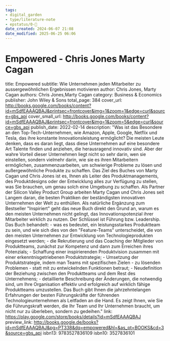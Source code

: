 ```yaml
---
tags: 
- digital_garden
- type/literature-note
- epstatus/0-🌰
date_created: 2024-06-07 21:08
date_modified: 2025-06-25 06:06
---
```

# Empowered - Chris Jones Marty Cagan

title: Empowered
subtitle: Wie Unternehmen jeden Mitarbeiter zu aussergewöhnlichen Ergebnissen motivieren
author: Chris Jones, Marty Cagan
authors: Chris Jones,Marty Cagan
category: Business & Economics
publisher: John Wiley & Sons
total_page: 384
cover_url: http://books.google.com/books/content?id=mSdfEAAAQBAJ&printsec=frontcover&img=1&zoom=1&edge=curl&source=gbs_api
cover_small_url: http://books.google.com/books/content?id=mSdfEAAAQBAJ&printsec=frontcover&img=1&zoom=5&edge=curl&source=gbs_api
publish_date: 2022-02-14
description: "Was ist das Besondere an den Top-Tech-Unternehmen, wie Amazon, Apple, Google, Netflix und Tesla, das ihre konstante Innovationsleistung ermöglicht? Die meisten Leute denken, dass es daran liegt, dass diese Unternehmen auf eine besondere Art Talente finden und anziehen, die herausragend innovativ sind. Aber der wahre Vorteil dieser Unternehmen liegt nicht so sehr darin, wen sie einstellen, sondern vielmehr darin, wie sie es ihren Mitarbeitern ermöglichen, zusammenzuarbeiten, um schwierige Probleme zu lösen und außergewöhnliche Produkte zu schaffen. Das Ziel des Buches von Marty Cagan und Chris Jones ist es, Ihnen als Leiter des Produktmanagements, des Produktdesigns oder der Entwicklung alles zur Verfügung zu stellen, was Sie brauchen, um genau solch eine Umgebung zu schaffen. Als Partner der Silicon Valley Product Group arbeiten Marty Cagan und Chris Jones seit Langem daran, die besten Praktiken der beständigsten innovativen Unternehmen der Welt zu enthüllen. Als natürliche Ergänzung zum Bestseller &quot;Inspiriert&quot; geht das neue Buch direkt den Grund an, warum es den meisten Unternehmen nicht gelingt, das Innovationspotenzial ihrer Mitarbeiter wirklich zu nutzen. Der Schlüssel ist Führung bzw. Leadership. Das Buch behandelt: - was es bedeutet, ein leistungsstarkes Produktteam zu sein, und wie sich dies von den &quot;Feature-Teams&quot; unterscheidet, die von den meisten Unternehmen zur Entwicklung von Technologieprodukten eingesetzt werden; - die Rekrutierung und das Coaching der Mitglieder von Produktteams, zunächst zur Kompetenz und dann zum Erreichen ihres Potenzials; - Schaffung einer inspirierenden Produktvision zusammen mit einer erkenntnisgetriebenen Produktstrategie; - Umsetzung der Produktstrategie, indem man Teams mit spezifischen Zielen - zu lösenden Problemen - statt mit zu entwickelnden Funktionen betraut; - Neudefinition der Beziehung zwischen den Produktteams und dem Rest des Unternehmens; - detaillierte Beschreibung der Änderungen, die notwendig sind, um Ihre Organisation effektiv und erfolgreich auf wirklich fähige Produktteams umzustellen. Das Buch gibt Ihnen die jahrzehntelangen Erfahrungen der besten Führungskräfte der führenden Technologieunternehmen als Leitfaden an die Hand. Es zeigt Ihnen, wie Sie die Führungskraft werden, die Ihr Team und Ihr Unternehmen braucht, um nicht nur zu überleben, sondern zu gedeihen."
link: https://play.google.com/store/books/details?id=mSdfEAAAQBAJ
preview_link: http://books.google.de/books?id=mSdfEAAAQBAJ&pg=PT338&dq=empowered&hl=&as_pt=BOOKS&cd=3&source=gbs_api
isbn13: 9783527836109
isbn10: 3527836101

